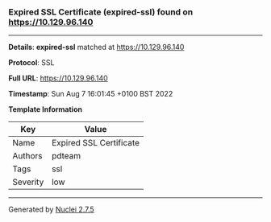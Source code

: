 ### Expired SSL Certificate (expired-ssl) found on https://10.129.96.140
---
**Details**: **expired-ssl**  matched at https://10.129.96.140

**Protocol**: SSL

**Full URL**: https://10.129.96.140

**Timestamp**: Sun Aug 7 16:01:45 +0100 BST 2022

**Template Information**

| Key | Value |
|---|---|
| Name | Expired SSL Certificate |
| Authors | pdteam |
| Tags | ssl |
| Severity | low |


---
Generated by [Nuclei 2.7.5](https://github.com/projectdiscovery/nuclei)